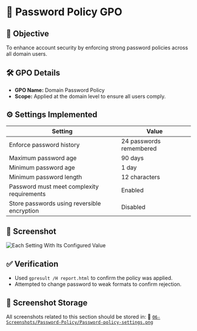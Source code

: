 # 🔐 Password Policy GPO

## 🎯 Objective
To enhance account security by enforcing strong password policies across all domain users.

## 🛠️ GPO Details
- **GPO Name:** Domain Password Policy
- **Scope:** Applied at the domain level to ensure all users comply.

## ⚙️ Settings Implemented
| Setting                                  | Value                 |
|------------------------------------------|------------------------|
| Enforce password history                 | 24 passwords remembered |
| Maximum password age                     | 90 days                |
| Minimum password age                     | 1 day                  |
| Minimum password length                  | 12 characters          |
| Password must meet complexity requirements | Enabled             |
| Store passwords using reversible encryption | Disabled            |

## 📸 Screenshot
![Each Setting With Its Configured Value](https://github.com/user-attachments/assets/4938bd3a-8efd-421a-9a8c-82eaf0f54a4f)

## ✅ Verification
- Used `gpresult /H report.html` to confirm the policy was applied.
- Attempted to change password to weak formats to confirm rejection.


## 📁 Screenshot Storage
All screenshots related to this section should be stored in:
📂 [`06-Screenshots/Password-Policy/Password-policy-settings.png`](https://github.com/Hugh-Kumbi/Hugh-Kumbi-Active-Directory-Lab/blob/main/06-Screenshots/VII.%20Password-Policy/Password-Policy-Settings.md)
